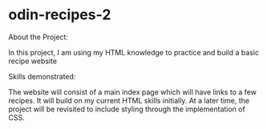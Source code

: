 # odin-recipes-2
About the Project:

In this project, I am using my HTML knowledge to practice and build a basic recipe website


Skills demonstrated:

The website will consist of a main index page which will have links to a few recipes. It will build on my current HTML skills initially. At a later time, the project will be revisited to include styling through the implementation of CSS.